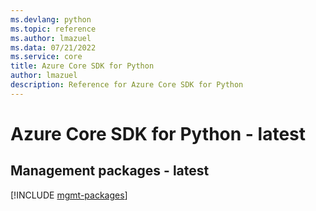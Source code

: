 ```yaml
---
ms.devlang: python
ms.topic: reference
ms.author: lmazuel
ms.data: 07/21/2022
ms.service: core
title: Azure Core SDK for Python
author: lmazuel
description: Reference for Azure Core SDK for Python
---
```

# Azure Core SDK for Python - latest

## Management packages - latest
[!INCLUDE [mgmt-packages](core-mgmt-index.md)]